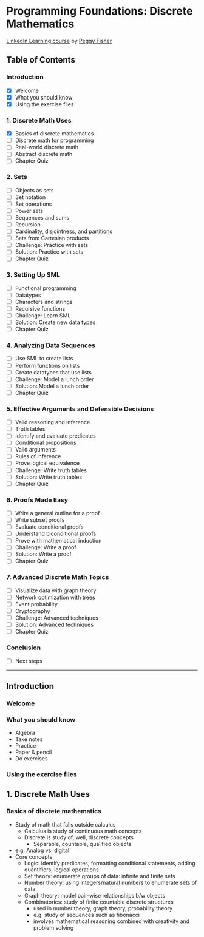 # Programming Foundations: Discrete Mathematics

[LinkedIn Learning course][1] by [Peggy Fisher][1]

[1]: https://www.linkedin.com/learning/programming-foundations-discrete-mathematics
[2]: https://www.linkedin.com/learning/instructors/peggy-fisher

## Table of Contents

### Introduction

* [X] Welcome
* [X] What you should know
* [X] Using the exercise files

### 1. Discrete Math Uses

* [X] Basics of discrete mathematics
* [ ] Discrete math for programming
* [ ] Real-world discrete math
* [ ] Abstract discrete math
* [ ] Chapter Quiz

### 2. Sets

* [ ] Objects as sets
* [ ] Set notation
* [ ] Set operations
* [ ] Power sets
* [ ] Sequences and sums
* [ ] Recursion
* [ ] Cardinality, disjointness, and partitions
* [ ] Sets from Cartesian products
* [ ] Challenge: Practice with sets
* [ ] Solution: Practice with sets
* [ ] Chapter Quiz

### 3. Setting Up SML

* [ ] Functional programming
* [ ] Datatypes
* [ ] Characters and strings
* [ ] Recursive functions
* [ ] Challenge: Learn SML
* [ ] Solution: Create new data types
* [ ] Chapter Quiz

### 4. Analyzing Data Sequences

* [ ] Use SML to create lists
* [ ] Perform functions on lists
* [ ] Create datatypes that use lists
* [ ] Challenge: Model a lunch order
* [ ] Solution: Model a lunch order
* [ ] Chapter Quiz

### 5. Effective Arguments and Defensible Decisions

* [ ] Valid reasoning and inference
* [ ] Truth tables
* [ ] Identify and evaluate predicates
* [ ] Conditional propositions
* [ ] Valid arguments
* [ ] Rules of inference
* [ ] Prove logical equivalence
* [ ] Challenge: Write truth tables
* [ ] Solution: Write truth tables
* [ ] Chapter Quiz

### 6. Proofs Made Easy

* [ ] Write a general outline for a proof
* [ ] Write subset proofs
* [ ] Evaluate conditional proofs
* [ ] Understand biconditional proofs
* [ ] Prove with mathematical induction
* [ ] Challenge: Write a proof
* [ ] Solution: Write a proof
* [ ] Chapter Quiz

### 7. Advanced Discrete Math Topics

* [ ] Visualize data with graph theory
* [ ] Network optimization with trees
* [ ] Event probability
* [ ] Cryptography
* [ ] Challenge: Advanced techniques
* [ ] Solution: Advanced techniques
* [ ] Chapter Quiz

### Conclusion

* [ ] Next steps

-----

## Introduction

### Welcome

### What you should know

* Algebra
* Take notes
* Practice
* Paper & pencil
* Do exercises

### Using the exercise files

## 1. Discrete Math Uses

### Basics of discrete mathematics

* Study of math that falls outside calculus
  - Calculus is study of continuous math concepts
  - Discrete is study of, well, discrete concepts
    - Separable, countable, qualified objects
* e.g. Analog vs. digital
* Core concepts
  - Logic: identify predicates, formatting conditional statements,
    adding quantifiers, logical operations
  - Set theory: enumerate groups of data: infinite and finite sets
  - Number theory: using integers/natural numbers to enumerate sets of
    data
  - Graph theory: model pair-wise relationships b/w objects
  - Combinatorics: study of finite countable discrete structures
    - used in number theory, graph theory, probability theory
    - e.g. study of sequences such as fibonacci
    - involves mathematical reasoning combined with creativity and
      problem solving

